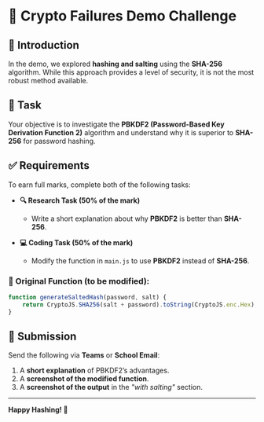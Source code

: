 # 📌 Crypto Failures Demo Challenge

## 📝 Introduction
In the demo, we explored **hashing and salting** using the **SHA-256** algorithm. While this approach provides a level of security, it is not the most robust method available.

## 🎯 Task
Your objective is to investigate the **PBKDF2 (Password-Based Key Derivation Function 2)** algorithm and understand why it is superior to **SHA-256** for password hashing.

## ✅ Requirements
To earn full marks, complete both of the following tasks:

- **🔍 Research Task (50% of the mark)**
  - Write a short explanation about why **PBKDF2** is better than **SHA-256**.

- **💻 Coding Task (50% of the mark)**
  - Modify the function in `main.js` to use **PBKDF2** instead of **SHA-256**.

### 🔧 Original Function (to be modified):
```javascript
function generateSaltedHash(password, salt) {
    return CryptoJS.SHA256(salt + password).toString(CryptoJS.enc.Hex);
}
```

## 📩 Submission
Send the following via **Teams** or **School Email**:
1. A **short explanation** of PBKDF2’s advantages.
2. A **screenshot of the modified function**.
3. A **screenshot of the output** in the *"with salting"* section.

---
**Happy Hashing! 🚀**

